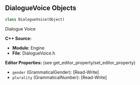 ## DialogueVoice Objects

```python
class DialogueVoice(Object)
```

Dialogue Voice

**C++ Source:**

- **Module**: Engine
- **File**: DialogueVoice.h

**Editor Properties:** (see get_editor_property/set_editor_property)

- ``gender`` (GrammaticalGender):  [Read-Write]
- ``plurality`` (GrammaticalNumber):  [Read-Write]

<a id="unreal.DialogueWave"></a>
